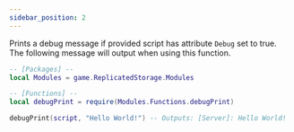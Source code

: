 ```yaml
---
sidebar_position: 2
---
```


Prints a debug message if provided script has attribute `Debug` set to true.
The following message will output when using this function.

```lua title="ServerScriptService/Server.server.lua"
-- [Packages] --
local Modules = game.ReplicatedStorage.Modules

-- [Functions] --
local debugPrint = require(Modules.Functions.debugPrint)

debugPrint(script, "Hello World!") -- Outputs: [Server]: Hello World!
```